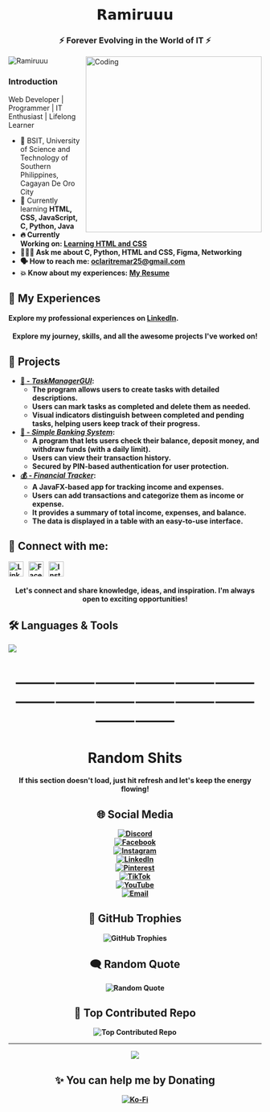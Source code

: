 <h1 align="center">𝗥𝗮𝗺𝗶𝗿𝘂𝘂𝘂</h1>
<h3 align="center">⚡ Forever Evolving in the World of IT ⚡</h3>
<img align="right" alt="Coding" width="350" src="https://media.giphy.com/media/g2jj9VAIBluIreVNsb/giphy.gif?cid=ecf05e475uochohj3sm51hxit1cz6hx2swb2rx4yw49m6w6a&ep=v1_gifs_search&rid=giphy.gif&ct=g">

<p align="left"> <img src="https://komarev.com/ghpvc/?username=Ramiruuu&label=Profile%20views&color=0e75b6&style=flat" alt="Ramiruuu" /> </p>

<h3 align="left">Introduction</h3>
<p>Web Developer | Programmer | IT Enthusiast | Lifelong Learner</p> 

<ul>
  <li>🧩 BSIT, University of Science and Technology of Southern Philippines, Cagayan De Oro City </li>
  <li>🌱 Currently learning <strong> HTML, CSS, JavaScript, <strong>C, Python, Java </strong></li>
  <li>🔥 Currently Working on: <a href="https://github.com/Ramiruuu/Learning-HTML-CSS"><strong>Learning HTML and CSS </strong></a></li> 
  <li>🧑🏻‍💻 Ask me about <strong>C, Python, HTML and CSS, Figma, Networking </strong></li>
  <li>🗣️ How to reach me: <a href="mailto:oclaritremar25@gmail.com">oclaritremar25@gmail.com</a></li>
  <li>💥 Know about my experiences: <a href="https://drive.google.com/drive/folders/1NTEWjaEGll3UfJCqa3J_6OZcm9KgJLQd?usp=sharing" target="_blank"> My Resume</a></li>
</ul>

## 💼 My Experiences

Explore my professional experiences on [LinkedIn](https://www.linkedin.com/in/oclarit-remar-986828350).

<h4 align="center">Explore my journey, skills, and all the awesome projects I've worked on!</h4>

## 🎯 Projects
<ul> 
  <li>  
    <a href="https://github.com/Ramiruuu/TaskManagerGUI">📝 - <i>TaskManagerGUI</i></a>:  
    <ul>
      <li>The program allows users to create tasks with detailed descriptions.</li>  
      <li>Users can mark tasks as completed and delete them as needed.</li>  
      <li>Visual indicators distinguish between completed and pending tasks, helping users keep track of their progress.</li>  
    </ul>  
  </li>  

  <li>  
    <a href="https://github.com/Ramiruuu/Simple-Banking-System-">🏦 - <i>Simple Banking System</i></a>:  
    <ul>
      <li>A program that lets users check their balance, deposit money, and withdraw funds (with a daily limit).</li>  
      <li>Users can view their transaction history.</li>  
      <li>Secured by PIN-based authentication for user protection.</li>  
    </ul>  
  </li>  

  <li>  
    <a href="https://github.com/Ramiruuu/FinancialAppTracker">💰 - <i>Financial Tracker</i></a>:  
    <ul>
      <li>A JavaFX-based app for tracking income and expenses.</li>  
      <li>Users can add transactions and categorize them as income or expense.</li>  
      <li>It provides a summary of total income, expenses, and balance.</li>  
      <li>The data is displayed in a table with an easy-to-use interface.</li>  
    </ul>  
  </li>  
</ul>

## 🔗 Connect with me:

<p align="left" style="display: flex; gap: 10px;">
  
  <a href="https://www.linkedin.com/in/oclarit-remar-986828350/" target="_blank">
    <img src="https://raw.githubusercontent.com/rahuldkjain/github-profile-readme-generator/master/src/images/icons/Social/linked-in-alt.svg" alt="LinkedIn" height="30" width="30" />
  </a>

  <a href="https://www.facebook.com/profile.php?id=61551327145190" target="_blank">
    <img src="https://raw.githubusercontent.com/rahuldkjain/github-profile-readme-generator/master/src/images/icons/Social/facebook.svg" alt="Facebook" height="30" width="30" />
  </a>

  <a href="https://www.instagram.com/lluv.ramiruuu/?igsh=ZnZqYXUyNm9qN25p#" target="_blank">
    <img src="https://raw.githubusercontent.com/rahuldkjain/github-profile-readme-generator/master/src/images/icons/Social/instagram.svg" alt="Instagram" height="30" width="30" />
  </a>
</p>

<h4 align="center">Let's connect and share knowledge, ideas, and inspiration. I'm always open to exciting opportunities!</h4>


<p align="center">
  <h2> 🛠️ Languages & Tools</h2>
  <a href="https://skillicons.dev">
    <img src="https://skillicons.dev/icons?i=html,css,js,c,python,java,mysql,figma,github,kali,pycharm,vscode,wordpress,linux,typescript,discord,gmail,php,  &perline=7" />
  </a>
</p>

<h1 align="center">⸻⸻⸻⸻⸻⸻⸻⸻⸻⸻⸻⸻⸻⸻</h1>
<h1 align="center">Random Shits</h1>
<div align="center">

<h4 align="center">If this section doesn't load, just hit refresh and let's keep the energy flowing!</h1>

## 🌐 Social Media
[![Discord](https://img.shields.io/badge/Discord-%237289DA.svg?logo=discord&logoColor=white)](https://discord.gg/REaWBdkw)  
[![Facebook](https://img.shields.io/badge/Facebook-%231877F2.svg?logo=Facebook&logoColor=white)](https://www.facebook.com/profile.php?id=61551327145190)  
[![Instagram](https://img.shields.io/badge/Instagram-%23E4405F.svg?logo=Instagram&logoColor=white)](https://www.instagram.com/lluv.ramiruuu)  
[![LinkedIn](https://img.shields.io/badge/LinkedIn-%230077B5.svg?logo=linkedin&logoColor=white)](https://www.linkedin.com/in/oclarit-remar-986828350)  
[![Pinterest](https://img.shields.io/badge/Pinterest-%23E60023.svg?logo=Pinterest&logoColor=white)](https://pin.it/5Ae3WgFek)  
[![TikTok](https://img.shields.io/badge/TikTok-%23000000.svg?logo=TikTok&logoColor=white)](https://www.tiktok.com/@ilymyally?_t=ZS-8tqZTHTUkqu&_r=1)  
[![YouTube](https://img.shields.io/badge/YouTube-%23FF0000.svg?logo=YouTube&logoColor=white)](https://youtube.com/@animixdotkom)  
[![Email](https://img.shields.io/badge/Email-D14836?logo=gmail&logoColor=white)](mailto:oclaritremar01@gmail.com)

## 🚀 GitHub Trophies  
![GitHub Trophies](https://github-profile-trophy.vercel.app/?username=Ramiruuu&theme=monokai&no-frame=false&no-bg=true&margin-w=4)  

## 🗨️ Random Quote  
![Random Quote](https://quotes-github-readme.vercel.app/api?type=horizontal&theme=radical)  

## 🙌 Top Contributed Repo  
![Top Contributed Repo](https://github-contributor-stats.vercel.app/api?username=Ramiruuu&limit=5&theme=dark&combine_all_yearly_contributions=true)

---
[![](https://visitcount.itsvg.in/api?id=Ramiruuu&icon=0&color=0)](https://visitcount.itsvg.in)

## ✨ You can help me by Donating 
  [![Ko-Fi](https://img.shields.io/badge/Ko--fi-F16061?style=for-the-badge&logo=ko-fi&logoColor=white)](https://ko-fi.com/https://ko-fi.com/oclaritremar)
